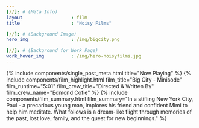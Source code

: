 ```yaml
---
[//]: # (Meta Info)
layout 					: film
title 					: "Noisy Films"

[//]: # (Background Image)
hero_img				: /img/bigcity.png

[//]: # (Background for Work Page)
work_hover_img			: /img/hero-noisyfilms.jpg
---
```

<div class="single_post_wrapper">
	{% 	include components/single_post_meta.html
		title="Now Playing"
	%}
	{% 	include components/film_highlight.html
		film_title="Big City - Minisode"
		film_runtime="5:01"
		film_crew_title="Directed &amp; Written By"
		film_crew_name="Edmond Cofie"
	%}
	{%	include components/film_summary.html
		film_summary="In a stifling New York City, Paul - a precarious young man, implores his friend and confident Mimi to help him meditate. What follows is a dream-like flight through memories of the past, lost love, family, and the quest for new beginnings."
	%}
</div>
